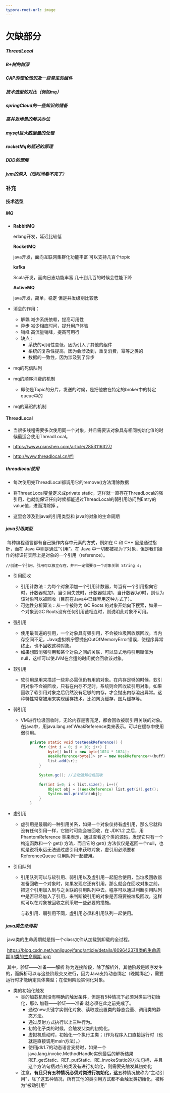 ```yaml
---
typora-root-url: image
---
```


# 欠缺部分

##### ThreadLocal 

##### B+树的树深

##### CAP的理论知识及一些常见的组件

##### 技术选型的对比（例如mq）

##### springCloud的一些知识的储备

##### 高并发场景的解决办法

##### mysql巨大数据量的处理

##### rocketMq的延迟的原理

##### DDD的理解

##### jvm的深入（短时间看不完了）



### 补充

#### 技术选型

##### MQ

- **RabbitMQ**

  erlang开发，延迟比较低

  **RocketMQ**

  java开发，面向互联网集群化功能丰富 可以支持几百个topic

  **kafka**

  Scala开发，面向日志功能丰富  几十到几百的时候会性能下降

  **ActiveMQ**

  java开发，简单，稳定 但是并发级别比较低

- 消息的作用：
  - 解耦  减少系统依赖，提高可用性
  - 异步  减少相应时间，提升用户体验
  - 销峰  高流量销峰，提高可用行
  - 缺点：
    - 系统的可用性变低，因为引入了其他的组件
    - 系统的复杂性提高，因为会涉及到，重复消费，幂等之类的
    - 数据的一致性，因为涉及到了异步
  
- mq的死信队列

- mq的顺序消费的机制

  - 即使是Topic的分片，发送的时候，是把他放在特定的broker中的特定queue中的

- mq的延迟的机制





#### ThreadLocal

- 当很多线程需要多次使用同一个对象，并且需要该对象具有相同初始化值的时候最适合使用ThreadLocal。

- https://www.pianshen.com/article/2853116327/

- http://www.threadlocal.cn/#1

##### threadlocal使用

- 每次使用完ThreadLocal都调用它的remove()方法清除数据

- 将ThreadLocal变量定义成private static，这样就一直存在ThreadLocal的强引用，也就能保证任何时候都能通过ThreadLocal的弱引用访问到Entry的value值，进而清除掉 。
- 这里会涉及到java的引用类型和 java的对象的生命周期

##### java引用类型

​		每种编程语言都有自己操作内存中元素的方式，例如在 C 和 C++ 里是通过指针，而在 Java 中则是通过“引用”。在 Java 中一切都被视为了对象，但是我们操作的标识符实际上是对象的一个引用（reference）。

`//创建一个引用，引用可以独立存在，并不一定需要与一个对象关联 String s;`

- 引用回收
  - 引用计数法：为每个对象添加一个引用计数器，每当有一个引用指向它时，计数器就加1，当引用失效时，计数器就减1，当计数器为0时，则认为该对象可以被回收（目前在Java中已经弃用这种方式了）。
  - 可达性分析算法：从一个被称为 GC Roots 的对象开始向下搜索，如果一个对象到GC Roots没有任何引用链相连时，则说明此对象不可用。

- 强引用

  - 使用最普遍的引用，一个对象具有强引用，不会被垃圾回收器回收。当内存空间不足，Java虚拟机宁愿抛出OutOfMemoryError错误，使程序异常终止，也不回收这种对象。
  - 如果想取消强引用和某个对象之间的关联，可以显式地将引用赋值为null，这样可以使JVM在合适的时间就会回收该对象。

- 软引用

  - 软引用是用来描述一些非必需但仍有用的对象。在内存足够的时候，软引用对象不会被回收，只有在内存不足时，系统则会回收软引用对象，如果回收了软引用对象之后仍然没有足够的内存，才会抛出内存溢出异常。这种特性常常被用来实现缓存技术，比如网页缓存，图片缓存等。

- 弱引用

  - VM进行垃圾回收时，无论内存是否充足，都会回收被弱引用关联的对象。在java中，用java.lang.ref.WeakReference类来表示。可以在缓存中使用弱引用。

    ```java
    	private static void testWeakReference() {
    		for (int i = 0; i < 10; i++) {
    			byte[] buff = new byte[1024 * 1024];
    			WeakReference<byte[]> sr = new WeakReference<>(buff);
    			list.add(sr);
    		}
    		
    		System.gc(); //主动通知垃圾回收
    		
    		for(int i=0; i < list.size(); i++){
    			Object obj = ((WeakReference) list.get(i)).get();
    			System.out.println(obj);
    		}
    	}
    ```

- 虚引用

  - 虚引用是最弱的一种引用关系，如果一个对象仅持有虚引用，那么它就和没有任何引用一样，它随时可能会被回收，在 JDK1.2 之后，用 PhantomReference 类来表示，通过查看这个类的源码，发现它只有一个构造函数和一个 get() 方法，而且它的 get() 方法仅仅是返回一个null，也就是说将永远无法通过虚引用来获取对象，虚引用必须要和 ReferenceQueue 引用队列一起使用。

- 引用队列

  - 引用队列可以与软引用、弱引用以及虚引用一起配合使用，当垃圾回收器准备回收一个对象时，如果发现它还有引用，那么就会在回收对象之前，把这个引用加入到与之关联的引用队列中去。程序可以通过判断引用队列中是否已经加入了引用，来判断被引用的对象是否将要被垃圾回收，这样就可以在对象被回收之前采取一些必要的措施。

    与软引用、弱引用不同，虚引用必须和引用队列一起使用。

##### java类生命周期

​		java类的生命周期就是指一个class文件从加载到卸载的全过程。

​		https://blog.csdn.net/yanliguoyifang/article/details/80964237![类的生命周期](/类的生命周期.jpg)

​		 其中，验证——准备——解析 称为连接阶段，除了解析外，其他阶段是顺序发生的，而解析可以与这些阶段交叉进行，因为Java支持动态绑定（晚期绑定），需要运行时才能确定具体类型；在使用阶段实例化对象。

- 类的初始化触发
  - 类的加载机制没有明确的触发条件，但是有5种情况下必须对类进行初始化，那么 加载——验证——准备 就必须在此之前完成了。
    - 通过new关键字实例化对象、读取或设置类的静态变量、调用类的静态方法。
    - 通过反射方式执行以上三种行为。
    - 初始化子类的时候，会触发父类的初始化。
    - 虚拟机启动时，初始化一个执行主类；（作为程序入口直接运行时（也就是直接调用main方法）。）
    - 使用jdk1.7的动态语言支持时，如果一个java.lang.invoke.MethodHandle实例最后的解析结果REF_getStatic、REF_putStatic、RE_invokeStatic的方法句柄，并且这个方法句柄对应的类没有进行初始化，则需要先触发其初始化
  - 注意，**有且只有五种情况必须对类进行初始化，这**五种情况被称为“主动引用”，除了这五种情况，所有其他的类引用方式都不会触发类初始化，被称为“被动引用”



